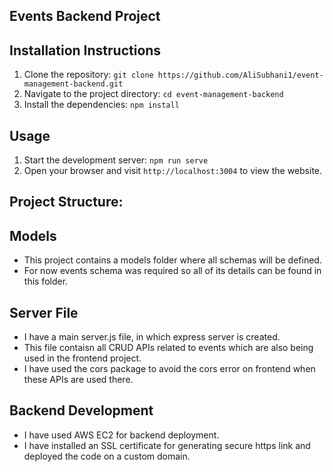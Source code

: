 ## Events Backend Project

## Installation Instructions

1. Clone the repository: `git clone https://github.com/AliSubhani1/event-management-backend.git`
2. Navigate to the project directory: `cd event-management-backend`
3. Install the dependencies: `npm install`

## Usage

1. Start the development server: `npm run serve`
2. Open your browser and visit `http://localhost:3004` to view the website.

## Project Structure:

## Models

- This project contains a models folder where all schemas will be defined.
- For now events schema was required so all of its details can be found in this folder.

## Server File

- I have a main server.js file, in which express server is created.
- This file contaisn all CRUD APIs related to events which are also being used in the frontend project.
- I have used the cors package to avoid the cors error on frontend when these APIs are used there.

## Backend Development

- I have used AWS EC2 for backend deployment.
- I have installed an SSL certificate for generating secure https link and deployed the code on a custom domain.
